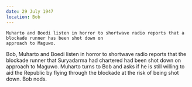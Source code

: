 ```yaml
---
date: 29 July 1947
location: Bob
---
```


```synopsis
Muharto and Boedi listen in horror to shortwave radio reports that a blockade runner has been shot down on
approach to Maguwo. 
```

Bob, Muharto and Boedi listen in horror to shortwave radio reports that
the blockade runner that Suryadarma had chartered had been shot down on
approach to Maguwo. Muharto turns to Bob and asks if he is still willing
to aid the Republic by flying through the blockade at the risk of being
shot down. Bob nods.